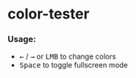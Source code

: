 # color-tester

### Usage:
- <kbd>&#8592;</kbd> / <kbd>&#8594;</kbd> or <kbd>LMB</kbd> to change colors
- <kbd>Space</kbd> to toggle fullscreen mode